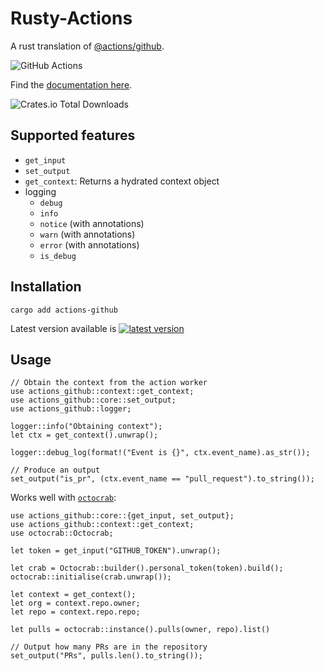 # Rusty-Actions

A rust translation of [@actions/github](https://www.npmjs.com/package/@actions/github).

![GitHub Actions](https://img.shields.io/badge/github%20actions-%232671E5.svg?style=for-the-badge&logo=githubactions&logoColor=white)

Find the [documentation here](https://docs.rs/actions-github).

![Crates.io Total Downloads](https://img.shields.io/crates/d/actions-github)

## Supported features

- `get_input`
- `set_output`
- `get_context`: Returns a hydrated context object
- logging
  - `debug`
  - `info`
  - `notice` (with annotations)
  - `warn` (with annotations)
  - `error` (with annotations)
  - `is_debug`

## Installation

`cargo add actions-github`

Latest version available is [![latest version](https://img.shields.io/crates/v/actions-github)](https://crates.io/crates/actions-github)

## Usage

```rust,ignore
// Obtain the context from the action worker
use actions_github::context::get_context;
use actions_github::core::set_output;
use actions_github::logger;

logger::info("Obtaining context");
let ctx = get_context().unwrap();

logger::debug_log(format!("Event is {}", ctx.event_name).as_str());

// Produce an output
set_output("is_pr", (ctx.event_name == "pull_request").to_string());
```

Works well with [`octocrab`](https://crates.io/crates/octocrab/):

```rust,ignore
use actions_github::core::{get_input, set_output};
use actions_github::context::get_context;
use octocrab::Octocrab;

let token = get_input("GITHUB_TOKEN").unwrap();

let crab = Octocrab::builder().personal_token(token).build();
octocrab::initialise(crab.unwrap());

let context = get_context();
let org = context.repo.owner;
let repo = context.repo.repo;

let pulls = octocrab::instance().pulls(owner, repo).list()

// Output how many PRs are in the repository
set_output("PRs", pulls.len().to_string());
```
